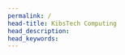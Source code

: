 ```yaml
---
permalink: /
head-title: KibsTech Computing
head_description: 
head_keywords: 
--- 
```



<div class="container" id="services">

  




</div>
